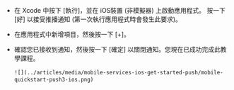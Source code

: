 
* 在 Xcode 中按下 [執行]，並在 iOS裝置 (非模擬器) 上啟動應用程式。 按一下 [好] 以接受推播通知 (第一次執行應用程式時會發生此要求)。
* 在應用程式中新增項目，然後按一下 [+]。
* 確認您已接收到通知，然後按一下 [確定] 以關閉通知。您現在已成功完成此教學課程。
  
      ![](../articles/media/mobile-services-ios-get-started-push/mobile-quickstart-push3-ios.png)

<!---HONumber=Oct15_HO3-->